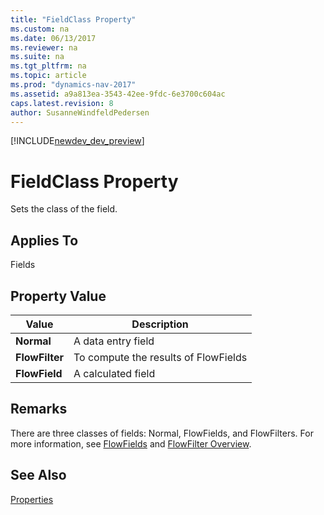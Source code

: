 ```yaml
---
title: "FieldClass Property"
ms.custom: na
ms.date: 06/13/2017
ms.reviewer: na
ms.suite: na
ms.tgt_pltfrm: na
ms.topic: article
ms.prod: "dynamics-nav-2017"
ms.assetid: a9a813ea-3543-42ee-9fdc-6e3700c604ac
caps.latest.revision: 8
author: SusanneWindfeldPedersen
---
```


[!INCLUDE[newdev_dev_preview](../includes/newdev_dev_preview.md)]

# FieldClass Property
Sets the class of the field.  
  
## Applies To  
 Fields  
  
## Property Value  
  
|**Value**|**Description**|  
|---------------|---------------------|  
|**Normal**|A data entry field|  
|**FlowFilter**|To compute the results of FlowFields|  
|**FlowField**|A calculated field|  
  
## Remarks  
 There are three classes of fields: Normal, FlowFields, and FlowFilters. For more information, see [FlowFields](../devenv-flowfields.md) and [FlowFilter Overview](../devenv-flowfilter-overview.md).  
  
## See Also  
 [Properties](devenv-properties.md)   
 